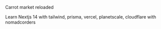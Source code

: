 Carrot market reloaded

Learn Nextjs 14 with tailwind, prisma, vercel, planetscale, cloudflare with nomadcorders
